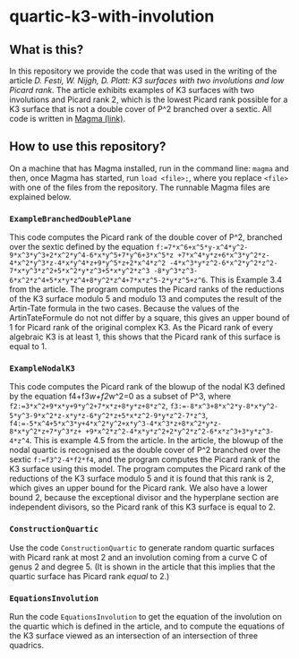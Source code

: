 # quartic-k3-with-involution
## What is this?
In this repository we provide the code that was used in the writing of the article *D. Festi, W. Nijgh, D. Platt: K3 surfaces with two involutions and low Picard rank*.
The article exhibits examples of K3 surfaces with two involutions and Picard rank 2, which is the lowest Picard rank possible for a K3 surface that is not a double cover of P^2 branched over a sextic.
All code is written in [Magma (link)](magma.maths.usyd.edu.au).

## How to use this repository?

On a machine that has Magma installed, run in the command line: `magma` and then, once Magma has started, run `load <file>;`, where you replace `<file>` with one of the files from the repository. The runnable Magma files are explained below.

### `ExampleBranchedDoublePlane`

This code computes the Picard rank of the double cover of P^2, branched over the sextic defined by the equation `f:=7*x^6+x^5*y-x^4*y^2-9*x^3*y^3+2*x^2*y^4-6*x*y^5+7*y^6+3*x^5*z
    +7*x^4*y*z+6*x^3*y^2*z-4*x^2*y^3*z-4*x*y^4*z+9*y^5*z+2*x^4*z^2
    -4*x^3*y*z^2-6*x^2*y^2*z^2-7*x*y^3*z^2+5*x^2*y*z^3+5*x*y^2*z^3
    -8*y^3*z^3-6*x^2*z^4+5*x*y*z^4+8*y^2*z^4+7*x*z^5-2*y*z^5+z^6`.
This is Example 3.4 from the article.
The program computes the Picard ranks of the reductions of the K3 surface modulo 5 and modulo 13 and computes the result of the Artin-Tate formula in the two cases.
Because the values of the ArtinTateFormule do not not differ by a square, this gives an upper bound of 1 for Picard rank of the original complex K3.
As the Picard rank of every algebraic K3 is at least 1, this shows that the Picard rank of this surface is equal to 1.

### `ExampleNodalK3`

This code computes the Picard rank of the blowup of the nodal K3 defined by the equation f4+f3*w+f2*w^2=0 as a subset of P^3, where 
`f2:=3*x^2+9*x*y+9*y^2+7*x*z+8*y*z+8*z^2`,
`f3:=-8*x^3+8*x^2*y-8*x*y^2-5*y^3-9*x^2*z-x*y*z-6*y^2*z+5*x*z^2-9*y*z^2-7*z^3`,
`f4:=-5*x^4+5*x^3*y+4*x^2*y^2+x*y^3-4*x^3*z+8*x^2*y*z-8*x*y^2*z+7*y^3*z+
    +9*x^2*z^2-4*x*y*z^2+2*y^2*z^2-6*x*z^3+3*y*z^3-4*z^4`.
This is example 4.5 from the article.
In the article, the blowup of the nodal quartic is recognised as the double cover of P^2 branched over the sextic `f:=f3^2-4*f2*f4`, and the program computes the Picard rank of the K3 surface using this model.
The program computes the Picard rank of the reductions of the K3 surface modulo 5 and it is found that this rank is 2, which gives an upper bound for the Picard rank.
We also have a lower bound 2, because the exceptional divisor and the hyperplane section are independent divisors, so the Picard rank of this K3 surface is equal to 2.

### `ConstructionQuartic`

Use the code `ConstructionQuartic` to generate random quartic surfaces with Picard rank at most 2 and an involution coming from a curve C of genus 2 and degree 5.
(It is shown in the article that this implies that the quartic surface has Picard rank *equal* to 2.)

### `EquationsInvolution`

Run the code `EquationsInvolution` to get the equation of the involution on the quartic which is defined in the article, and to compute the equations of the K3 surface viewed as an intersection of an intersection of three quadrics.

